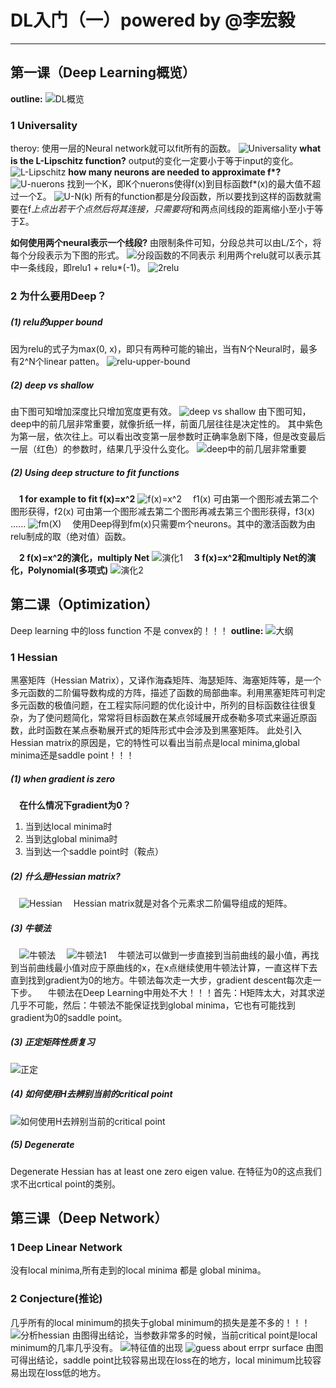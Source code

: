 <script type="text/javascript" src="http://cdn.mathjax.org/mathjax/latest/MathJax.js?config=default"></script>
# DL入门（一）powered by @李宏毅

-----------------------------------

## 第一课（Deep Learning概览）
<strong>outline:</strong>
![DL概览](https://img-blog.csdnimg.cn/20190402153643893.png)
### 1 Universality 
theroy: 使用一层的Neural network就可以fit所有的函数。
![Universality ](https://img-blog.csdnimg.cn/20190402165628233.png)
<strong>what is the L-Lipschitz function?</strong>
output的变化一定要小于等于input的变化。
![L-Lipschitz](https://img-blog.csdnimg.cn/20190402170021324.png)
<strong>how many neurons are needed to approximate f*?</strong>
![U-nuerons](https://img-blog.csdnimg.cn/20190402171849468.png)
找到一个K，即K个nuerons使得f(x)到目标函数f*(x)的最大值不超过一个Σ。
![U-N(k)](https://img-blog.csdnimg.cn/20190402173714985.png?x-oss-process=image/watermark,type_ZmFuZ3poZW5naGVpdGk,shadow_10,text_aHR0cHM6Ly9ibG9nLmNzZG4ubmV0L0FuZHlWaWt5,size_16,color_FFFFFF,t_70)
所有的function都是分段函数，所以要找到这样的函数就需要在f*上点出若干个点然后将其连接，只需要将f*和两点间线段的距离缩小至小于等于Σ。

<strong>如何使用两个neural表示一个线段?</strong>
由限制条件可知，分段总共可以由L/Σ个，将每个分段表示为下图的形式。
![分段函数的不同表示](https://img-blog.csdnimg.cn/20190403092608943.png?x-oss-process=image/watermark,type_ZmFuZ3poZW5naGVpdGk,shadow_10,text_aHR0cHM6Ly9ibG9nLmNzZG4ubmV0L0FuZHlWaWt5,size_16,color_FFFFFF,t_70)
利用两个relu就可以表示其中一条线段，即relu1 + relu*(-1)。
![2relu](https://img-blog.csdnimg.cn/20190403091808355.png?x-oss-process=image/watermark,type_ZmFuZ3poZW5naGVpdGk,shadow_10,text_aHR0cHM6Ly9ibG9nLmNzZG4ubmV0L0FuZHlWaWt5,size_16,color_FFFFFF,t_70)

### 2 为什么要用Deep？
##### (1) relu的upper bound
因为relu的式子为max(0, x)，即只有两种可能的输出，当有N个Neural时，最多有2^N个linear patten。
![relu-upper-bound](https://img-blog.csdnimg.cn/20190403094045186.png?x-oss-process=image/watermark,type_ZmFuZ3poZW5naGVpdGk,shadow_10,text_aHR0cHM6Ly9ibG9nLmNzZG4ubmV0L0FuZHlWaWt5,size_16,color_FFFFFF,t_70)
##### (2) deep vs shallow
由下图可知增加深度比只增加宽度更有效。
![deep vs shallow](https://img-blog.csdnimg.cn/20190403101033554.png?x-oss-process=image/watermark,type_ZmFuZ3poZW5naGVpdGk,shadow_10,text_aHR0cHM6Ly9ibG9nLmNzZG4ubmV0L0FuZHlWaWt5,size_16,color_FFFFFF,t_70)
由下图可知，deep中的前几层非常重要，就像折纸一样，前面几层往往是决定性的。
其中紫色为第一层，依次往上。可以看出改变第一层参数时正确率急剧下降，但是改变最后一层（红色）的参数时，结果几乎没什么变化。
![deep中的前几层非常重要](https://img-blog.csdnimg.cn/20190403101308449.png?x-oss-process=image/watermark,type_ZmFuZ3poZW5naGVpdGk,shadow_10,text_aHR0cHM6Ly9ibG9nLmNzZG4ubmV0L0FuZHlWaWt5,size_16,color_FFFFFF,t_70)
##### (2) Using deep structure to fit functions
&emsp;<strong>1 for example to fit f(x)=x^2</strong>
![f(x)=x^2](https://img-blog.csdnimg.cn/20190403102936330.png?x-oss-process=image/watermark,type_ZmFuZ3poZW5naGVpdGk,shadow_10,text_aHR0cHM6Ly9ibG9nLmNzZG4ubmV0L0FuZHlWaWt5,size_16,color_FFFFFF,t_70)
&emsp;f1(x) 可由第一个图形减去第二个图形获得，f2(x) 可由第一个图形减去第二个图形再减去第三个图形获得，f3(x) ......
![fm(X)](https://img-blog.csdnimg.cn/20190403103414672.png?x-oss-process=image/watermark,type_ZmFuZ3poZW5naGVpdGk,shadow_10,text_aHR0cHM6Ly9ibG9nLmNzZG4ubmV0L0FuZHlWaWt5,size_16,color_FFFFFF,t_70)
&emsp;使用Deep得到fm(x)只需要m个neurons。其中的激活函数为由relu制成的取（绝对值）函数。

&emsp;<strong>2 f(x)=x^2的演化，multiply Net</strong>
![演化1](https://img-blog.csdnimg.cn/20190403104236819.png?x-oss-process=image/watermark,type_ZmFuZ3poZW5naGVpdGk,shadow_10,text_aHR0cHM6Ly9ibG9nLmNzZG4ubmV0L0FuZHlWaWt5,size_16,color_FFFFFF,t_70)
&emsp;<strong>3 f(x)=x^2和multiply Net的演化，Polynomial(多项式)</strong>
![演化2](https://img-blog.csdnimg.cn/20190403104514259.png)

## 第二课（Optimization）
Deep learning 中的loss function 不是 convex的！！！
<strong>outline:</strong>
![大纲](https://img-blog.csdnimg.cn/20190403112430316.png?x-oss-process=image/watermark,type_ZmFuZ3poZW5naGVpdGk,shadow_10,text_aHR0cHM6Ly9ibG9nLmNzZG4ubmV0L0FuZHlWaWt5,size_16,color_FFFFFF,t_70)
### 1 Hessian
黑塞矩阵（Hessian Matrix），又译作海森矩阵、海瑟矩阵、海塞矩阵等，是一个多元函数的二阶偏导数构成的方阵，描述了函数的局部曲率。利用黑塞矩阵可判定多元函数的极值问题，在工程实际问题的优化设计中，所列的目标函数往往很复杂，为了使问题简化，常常将目标函数在某点邻域展开成泰勒多项式来逼近原函数，此时函数在某点泰勒展开式的矩阵形式中会涉及到黑塞矩阵。
此处引入Hessian matrix的原因是，它的特性可以看出当前点是local minima,global minima还是saddle point！！！
##### (1) when gradient is zero
&emsp;<strong>在什么情况下gradient为0？</strong>
1. 当到达local minima时
2. 当到达global minima时
3. 当到达一个saddle point时（鞍点）
##### (2) 什么是Hessian matrix?
&emsp;![Hessian](https://img-blog.csdnimg.cn/20190403131017477.png)
&emsp;Hessian matrix就是对各个元素求二阶偏导组成的矩阵。
##### (3) 牛顿法
&emsp;![牛顿法](https://img-blog.csdnimg.cn/20190403132409883.png?x-oss-process=image/watermark,type_ZmFuZ3poZW5naGVpdGk,shadow_10,text_aHR0cHM6Ly9ibG9nLmNzZG4ubmV0L0FuZHlWaWt5,size_16,color_FFFFFF,t_70)
&emsp;![牛顿法1](https://img-blog.csdnimg.cn/20190403133239989.png)
&emsp;牛顿法可以做到一步直接到当前曲线的最小值，再找到当前曲线最小值对应于原曲线的x，在x点继续使用牛顿法计算，一直这样下去直到找到gradient为0的地方。牛顿法每次走一大步，gradient descent每次走一下步。
&emsp;牛顿法在Deep Learning中用处不大！！！首先：H矩阵太大，对其求逆几乎不可能，然后：牛顿法不能保证找到global minima，它也有可能找到gradient为0的saddle point。
##### (3) 正定矩阵性质复习
![正定 ](https://img-blog.csdnimg.cn/20190403134454333.png)
##### (4) 如何使用H去辨别当前的critical point
![如何使用H去辨别当前的critical point](https://img-blog.csdnimg.cn/20190403143816133.png?x-oss-process=image/watermark,type_ZmFuZ3poZW5naGVpdGk,shadow_10,text_aHR0cHM6Ly9ibG9nLmNzZG4ubmV0L0FuZHlWaWt5,size_16,color_FFFFFF,t_70)
##### (5) Degenerate
Degenerate Hessian has at least one zero eigen value.
在特征为0的这点我们求不出crtical point的类别。

## 第三课（Deep Network）
### 1 Deep Linear Network
没有local minima,所有走到的local minima 都是 global minima。
### 2 Conjecture(推论)
几乎所有的local minimum的损失于global minimum的损失是差不多的！！！
![分析hessian](https://img-blog.csdnimg.cn/20190403163350921.png?x-oss-process=image/watermark,type_ZmFuZ3poZW5naGVpdGk,shadow_10,text_aHR0cHM6Ly9ibG9nLmNzZG4ubmV0L0FuZHlWaWt5,size_16,color_FFFFFF,t_70)
由图得出结论，当参数非常多的时候，当前critical point是local minimum的几率几乎没有。
![特征值的出现](https://img-blog.csdnimg.cn/20190403163840389.png?x-oss-process=image/watermark,type_ZmFuZ3poZW5naGVpdGk,shadow_10,text_aHR0cHM6Ly9ibG9nLmNzZG4ubmV0L0FuZHlWaWt5,size_16,color_FFFFFF,t_70)
![guess about errpr surface](https://img-blog.csdnimg.cn/20190403164107744.png?x-oss-process=image/watermark,type_ZmFuZ3poZW5naGVpdGk,shadow_10,text_aHR0cHM6Ly9ibG9nLmNzZG4ubmV0L0FuZHlWaWt5,size_16,color_FFFFFF,t_70)
由图可得出结论，saddle point比较容易出现在loss在的地方，local minimum比较容易出现在loss低的地方。